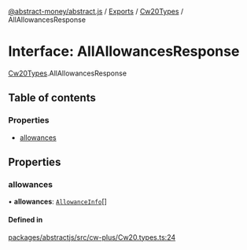 [@abstract-money/abstract.js](../README.md) / [Exports](../modules.md) / [Cw20Types](../modules/Cw20Types.md) / AllAllowancesResponse

# Interface: AllAllowancesResponse

[Cw20Types](../modules/Cw20Types.md).AllAllowancesResponse

## Table of contents

### Properties

- [allowances](Cw20Types.AllAllowancesResponse.md#allowances)

## Properties

### allowances

• **allowances**: [`AllowanceInfo`](Cw20Types.AllowanceInfo.md)[]

#### Defined in

[packages/abstractjs/src/cw-plus/Cw20.types.ts:24](https://github.com/Abstract-OS/abstract.js/blob/c46b309/packages/abstractjs/src/cw-plus/Cw20.types.ts#L24)
